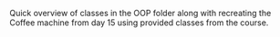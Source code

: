 Quick overview of classes in the OOP folder along with recreating the Coffee machine from day 15 using provided classes from the course.
